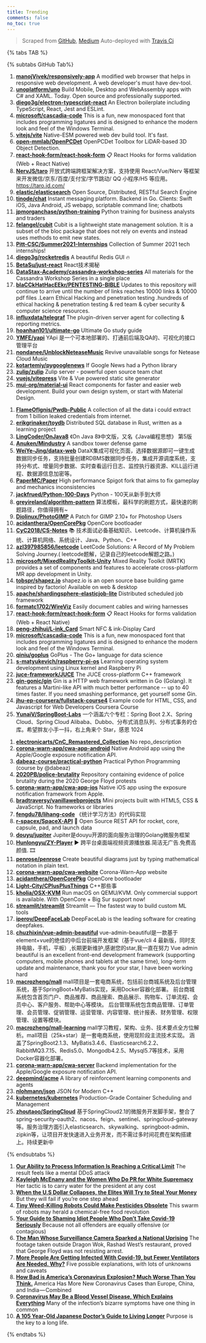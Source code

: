 ```yaml
---
title: Trending
comments: false
no_toc: true
---
```


> Scraped from [GitHub](https://github.com/trending), [Medium](https://medium.com/topic/popular)
Auto-deployed with [Travis Ci](https://travis-ci.org/)

{% tabs TAB %}
<!-- tab GitHub -->
{% subtabs GitHub Tab%}
<!-- tab Daily -->
1. [**manojVivek/responsively-app**](https://github.com/manojVivek/responsively-app)
A modified web browser that helps in responsive web development. A web developer's must have dev-tool.
2. [**unoplatform/uno**](https://github.com/unoplatform/uno)
Build Mobile, Desktop and WebAssembly apps with C# and XAML. Today. Open source and professionally supported.
3. [**diego3g/electron-typescript-react**](https://github.com/diego3g/electron-typescript-react)
An Electron boilerplate including TypeScript, React, Jest and ESLint.
4. [**microsoft/cascadia-code**](https://github.com/microsoft/cascadia-code)
This is a fun, new monospaced font that includes programming ligatures and is designed to enhance the modern look and feel of the Windows Terminal.
5. [**vitejs/vite**](https://github.com/vitejs/vite)
Native-ESM powered web dev build tool. It's fast.
6. [**open-mmlab/OpenPCDet**](https://github.com/open-mmlab/OpenPCDet)
OpenPCDet Toolbox for LiDAR-based 3D Object Detection.
7. [**react-hook-form/react-hook-form**](https://github.com/react-hook-form/react-hook-form)
📋 React Hooks for forms validation (Web + React Native)
8. [**NervJS/taro**](https://github.com/NervJS/taro)
开放式跨端跨框架解决方案，支持使用 React/Vue/Nerv 等框架来开发微信/京东/百度/支付宝/字节跳动/ QQ 小程序/H5 等应用。 https://taro.jd.com/
9. [**elastic/elasticsearch**](https://github.com/elastic/elasticsearch)
Open Source, Distributed, RESTful Search Engine
10. [**tinode/chat**](https://github.com/tinode/chat)
Instant messaging platform. Backend in Go. Clients: Swift iOS, Java Android, JS webapp, scriptable command line; chatbots
11. [**jpmorganchase/python-training**](https://github.com/jpmorganchase/python-training)
Python training for business analysts and traders
12. [**felangel/cubit**](https://github.com/felangel/cubit)
Cubit is a lightweight state management solution. It is a subset of the bloc package that does not rely on events and instead uses methods to emit new states.
13. [**Pitt-CSC/Summer2021-Internships**](https://github.com/Pitt-CSC/Summer2021-Internships)
Collection of Summer 2021 tech internships!
14. [**diego3g/rocketredis**](https://github.com/diego3g/rocketredis)
A beautiful Redis GUI 🔥
15. [**BetaSu/just-react**](https://github.com/BetaSu/just-react)
React技术揭秘
16. [**DataStax-Academy/cassandra-workshop-series**](https://github.com/DataStax-Academy/cassandra-workshop-series)
All materials for the Cassandra Workshop Series in a single place
17. [**blaCCkHatHacEEkr/PENTESTING-BIBLE**](https://github.com/blaCCkHatHacEEkr/PENTESTING-BIBLE)
Updates to this repository will continue to arrive until the number of links reaches 10000 links & 10000 pdf files .Learn Ethical Hacking and penetration testing .hundreds of ethical hacking & penetration testing & red team & cyber security & computer science resources.
18. [**influxdata/telegraf**](https://github.com/influxdata/telegraf)
The plugin-driven server agent for collecting & reporting metrics.
19. [**hoanhan101/ultimate-go**](https://github.com/hoanhan101/ultimate-go)
Ultimate Go study guide
20. [**YMFE/yapi**](https://github.com/YMFE/yapi)
YApi 是一个可本地部署的、打通前后端及QA的、可视化的接口管理平台
21. [**nondanee/UnblockNeteaseMusic**](https://github.com/nondanee/UnblockNeteaseMusic)
Revive unavailable songs for Netease Cloud Music
22. [**kotartemiy/pygooglenews**](https://github.com/kotartemiy/pygooglenews)
If Google News had a Python library
23. [**zulip/zulip**](https://github.com/zulip/zulip)
Zulip server - powerful open source team chat
24. [**vuejs/vitepress**](https://github.com/vuejs/vitepress)
Vite & Vue powered static site generator
25. [**mui-org/material-ui**](https://github.com/mui-org/material-ui)
React components for faster and easier web development. Build your own design system, or start with Material Design.
<!-- endtab -->
<!-- tab Weekly -->
1. [**FlameOfIgnis/Pwdb-Public**](https://github.com/FlameOfIgnis/Pwdb-Public)
A collection of all the data i could extract from 1 billion leaked credentials from internet.
2. [**erikgrinaker/toydb**](https://github.com/erikgrinaker/toydb)
Distributed SQL database in Rust, written as a learning project
3. [**LingCoder/OnJava8**](https://github.com/LingCoder/OnJava8)
《On Java 8》中文版，又名《Java编程思想》 第5版
4. [**Anuken/Mindustry**](https://github.com/Anuken/Mindustry)
A sandbox tower defense game
5. [**WeiYe-Jing/datax-web**](https://github.com/WeiYe-Jing/datax-web)
DataX集成可视化页面，选择数据源即可一键生成数据同步任务，支持批量创建RDBMS数据同步任务，集成开源调度系统，支持分布式、增量同步数据、实时查看运行日志、监控执行器资源、KILL运行进程、数据源信息加密等。
6. [**PaperMC/Paper**](https://github.com/PaperMC/Paper)
High performance Spigot fork that aims to fix gameplay and mechanics inconsistencies
7. [**jackfrued/Python-100-Days**](https://github.com/jackfrued/Python-100-Days)
Python - 100天从新手到大师
8. [**greyireland/algorithm-pattern**](https://github.com/greyireland/algorithm-pattern)
算法模板，最科学的刷题方式，最快速的刷题路径，你值得拥有~
9. [**Diolinux/PhotoGIMP**](https://github.com/Diolinux/PhotoGIMP)
A Patch for GIMP 2.10+ for Photoshop Users
10. [**acidanthera/OpenCorePkg**](https://github.com/acidanthera/OpenCorePkg)
OpenCore bootloader
11. [**CyC2018/CS-Notes**](https://github.com/CyC2018/CS-Notes)
📚 技术面试必备基础知识、Leetcode、计算机操作系统、计算机网络、系统设计、Java、Python、C++
12. [**azl397985856/leetcode**](https://github.com/azl397985856/leetcode)
LeetCode Solutions: A Record of My Problem Solving Journey.( leetcode题解，记录自己的leetcode解题之路。)
13. [**microsoft/MixedRealityToolkit-Unity**](https://github.com/microsoft/MixedRealityToolkit-Unity)
Mixed Reality Toolkit (MRTK) provides a set of components and features to accelerate cross-platform MR app development in Unity.
14. [**tobspr/shapez.io**](https://github.com/tobspr/shapez.io)
shapez.io is an open source base building game inspired by factorio! Available on web & desktop
15. [**apache/shardingsphere-elasticjob-lite**](https://github.com/apache/shardingsphere-elasticjob-lite)
Distributed scheduled job framework
16. [**formatc1702/WireViz**](https://github.com/formatc1702/WireViz)
Easily document cables and wiring harnesses
17. [**react-hook-form/react-hook-form**](https://github.com/react-hook-form/react-hook-form)
📋 React Hooks for forms validation (Web + React Native)
18. [**peng-zhihui/L-ink_Card**](https://github.com/peng-zhihui/L-ink_Card)
Smart NFC & ink-Display Card
19. [**microsoft/cascadia-code**](https://github.com/microsoft/cascadia-code)
This is a fun, new monospaced font that includes programming ligatures and is designed to enhance the modern look and feel of the Windows Terminal.
20. [**qiniu/goplus**](https://github.com/qiniu/goplus)
GoPlus - The Go+ language for data science
21. [**s-matyukevich/raspberry-pi-os**](https://github.com/s-matyukevich/raspberry-pi-os)
Learning operating system development using Linux kernel and Raspberry Pi
22. [**juce-framework/JUCE**](https://github.com/juce-framework/JUCE)
The JUCE cross-platform C++ framework
23. [**gin-gonic/gin**](https://github.com/gin-gonic/gin)
Gin is a HTTP web framework written in Go (Golang). It features a Martini-like API with much better performance -- up to 40 times faster. If you need smashing performance, get yourself some Gin.
24. [**jhu-ep-coursera/fullstack-course4**](https://github.com/jhu-ep-coursera/fullstack-course4)
Example code for HTML, CSS, and Javascript for Web Developers Coursera Course
25. [**YunaiV/SpringBoot-Labs**](https://github.com/YunaiV/SpringBoot-Labs)
一个涵盖六个专栏：Spring Boot 2.X、Spring Cloud、Spring Cloud Alibaba、Dubbo、分布式消息队列、分布式事务的仓库。希望胖友小手一抖，右上角来个 Star，感恩 1024
<!-- endtab -->
<!-- tab Monthly -->
1. [**electronicarts/CnC_Remastered_Collection**](https://github.com/electronicarts/CnC_Remastered_Collection)
No repo_description
2. [**corona-warn-app/cwa-app-android**](https://github.com/corona-warn-app/cwa-app-android)
Native Android app using the Apple/Google exposure notification API.
3. [**dabeaz-course/practical-python**](https://github.com/dabeaz-course/practical-python)
Practical Python Programming (course by @dabeaz)
4. [**2020PB/police-brutality**](https://github.com/2020PB/police-brutality)
Repository containing evidence of police brutality during the 2020 George Floyd protests
5. [**corona-warn-app/cwa-app-ios**](https://github.com/corona-warn-app/cwa-app-ios)
Native iOS app using the exposure notification framework from Apple.
6. [**bradtraversy/vanillawebprojects**](https://github.com/bradtraversy/vanillawebprojects)
Mini projects built with HTML5, CSS & JavaScript. No frameworks or libraries
7. [**fengdu78/lihang-code**](https://github.com/fengdu78/lihang-code)
《统计学习方法》的代码实现
8. [**r-spacex/SpaceX-API**](https://github.com/r-spacex/SpaceX-API)
🚀 Open Source REST API for rocket, core, capsule, pad, and launch data
9. [**douyu/jupiter**](https://github.com/douyu/jupiter)
Jupiter是douyu开源的面向服务治理的Golang微服务框架
10. [**Hunlongyu/ZY-Player**](https://github.com/Hunlongyu/ZY-Player)
▶️ 跨平台桌面端视频资源播放器.简洁无广告.免费高颜值. 🎞
11. [**penrose/penrose**](https://github.com/penrose/penrose)
Create beautiful diagrams just by typing mathematical notation in plain text.
12. [**corona-warn-app/cwa-website**](https://github.com/corona-warn-app/cwa-website)
Corona-Warn-App website
13. [**acidanthera/OpenCorePkg**](https://github.com/acidanthera/OpenCorePkg)
OpenCore bootloader
14. [**Light-City/CPlusPlusThings**](https://github.com/Light-City/CPlusPlusThings)
C++那些事
15. [**kholia/OSX-KVM**](https://github.com/kholia/OSX-KVM)
Run macOS on QEMU/KVM. Only commercial support is available. With OpenCore + Big Sur support now!
16. [**streamlit/streamlit**](https://github.com/streamlit/streamlit)
Streamlit — The fastest way to build custom ML tools
17. [**iperov/DeepFaceLab**](https://github.com/iperov/DeepFaceLab)
DeepFaceLab is the leading software for creating deepfakes.
18. [**chuzhixin/vue-admin-beautiful**](https://github.com/chuzhixin/vue-admin-beautiful)
vue-admin-beautiful是一款基于element+vue的绝佳的中后台前端开发框架（基于vue/cli 4 最新版，同时支持电脑，手机，平板）,长期更新维护,感谢您的star,我一直在努力 Vue admin beautiful is an excellent front-end development framework (supporting computers, mobile phones and tablets at the same time), long-term update and maintenance, thank you for your star, I have been working hard
19. [**macrozheng/mall**](https://github.com/macrozheng/mall)
mall项目是一套电商系统，包括前台商城系统及后台管理系统，基于SpringBoot+MyBatis实现，采用Docker容器化部署。 前台商城系统包含首页门户、商品推荐、商品搜索、商品展示、购物车、订单流程、会员中心、客户服务、帮助中心等模块。 后台管理系统包含商品管理、订单管理、会员管理、促销管理、运营管理、内容管理、统计报表、财务管理、权限管理、设置等模块。
20. [**macrozheng/mall-learning**](https://github.com/macrozheng/mall-learning)
mall学习教程，架构、业务、技术要点全方位解析。mall项目（25k+star）是一套电商系统，使用现阶段主流技术实现。 涵盖了SpringBoot2.1.3、MyBatis3.4.6、Elasticsearch6.2.2、RabbitMQ3.7.15、Redis5.0、Mongodb4.2.5、Mysql5.7等技术，采用Docker容器化部署。
21. [**corona-warn-app/cwa-server**](https://github.com/corona-warn-app/cwa-server)
Backend implementation for the Apple/Google exposure notification API.
22. [**deepmind/acme**](https://github.com/deepmind/acme)
A library of reinforcement learning components and agents
23. [**nlohmann/json**](https://github.com/nlohmann/json)
JSON for Modern C++
24. [**kubernetes/kubernetes**](https://github.com/kubernetes/kubernetes)
Production-Grade Container Scheduling and Management
25. [**zhoutaoo/SpringCloud**](https://github.com/zhoutaoo/SpringCloud)
基于SpringCloud2.1的微服务开发脚手架，整合了spring-security-oauth2、nacos、feign、sentinel、springcloud-gateway等。服务治理方面引入elasticsearch、skywalking、springboot-admin、zipkin等，让项目开发快速进入业务开发，而不需过多时间花费在架构搭建上。持续更新中
<!-- endtab -->
{% endsubtabs %}
<!-- endtab -->
<!-- tab Medium -->
1. [**Our Ability to Process Information Is Reaching a Critical Limit**](https://onezero.medium.com/our-ability-to-process-information-is-reaching-a-critical-limit-3c761fee3259?source=topic_page---------------------------20)
The result feels like a mental DDoS attack
2. [**Kayleigh McEnany and the Women Who Do PR for White Supremacy**](https://zora.medium.com/kayleigh-mcenany-and-the-women-who-do-pr-for-white-supremacy-bdc21be9036e?source=topic_page---------0------------------1)
Her tactic is to carry water for the president at any cost
3. [**When the U.S Dollar Collapses, the Elites Will Try to Steal Your Money**](https://medium.com/concoda/when-the-u-s-dollar-collapses-the-elites-will-try-to-steal-your-money-8e41a42f684c?source=topic_page---------1------------------1)
But they will fail if you’re one step ahead
4. [**Tiny Weed-Killing Robots Could Make Pesticides Obsolete**](https://onezero.medium.com/tiny-weed-killing-robots-could-make-pesticides-obsolete-99b3a6359c39?source=topic_page---------2------------------1)
This swarm of robots may herald a chemical-free food revolution
5. [**Your Guide to Shaming Idiot People Who Don’t Take Covid-19 Seriously**](https://gen.medium.com/your-guide-to-shaming-idiot-people-who-dont-take-covid-19-seriously-ec4b1c3039e6?source=topic_page---------4------------------1)
Because not all offenders are equally offensive (or contagious)
6. [**The Man Whose Surveillance Camera Sparked a National Uprising**](https://level.medium.com/the-man-whose-surveillance-camera-sparked-a-national-uprising-2b3196baf925?source=topic_page---------5------------------1)
The footage taken outside Dragon Wok, Rashad West’s restaurant, proved that George Floyd was not resisting arrest.
7. [**More People Are Getting Infected With Covid-19, but Fewer Ventilators Are Needed. Why?**](https://elemental.medium.com/more-people-are-getting-infected-with-covid-19-but-fewer-ventilators-are-needed-why-3c3cdfe50cd2?source=topic_page---------6------------------1)
Five possible explanations, with lots of unknowns and caveats
8. [**How Bad is America’s Coronavirus Explosion? Much Worse Than You Think.**](https://eand.co/americas-leading-the-world-in-losing-to-coronavirus-6fa0a4f04e85?source=topic_page---------7------------------1)
America Has More New Coronavirus Cases than Europe, China, and India — Combined
9. [**Coronavirus May Be a Blood Vessel Disease, Which Explains Everything**](https://elemental.medium.com/coronavirus-may-be-a-blood-vessel-disease-which-explains-everything-2c4032481ab2?source=topic_page---------8------------------1)
Many of the infection’s bizarre symptoms have one thing in common
10. [**A 105 Year-Old Japanese Doctor’s Guide to Living Longer**](https://medium.com/mind-cafe/a-105-year-old-japanese-doctors-guide-to-living-longer-1c713f07096c?source=topic_page---------9------------------1)
Purpose is the key to a long life.
<!-- endtab -->
{% endtabs %}

